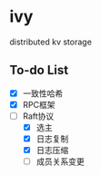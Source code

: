 # ivy
distributed kv storage

## To-do List
- [x] 一致性哈希
- [x] RPC框架
- [ ] Raft协议
    - [x] 选主
    - [x] 日志复制
    - [x] 日志压缩
    - [ ] 成员关系变更
